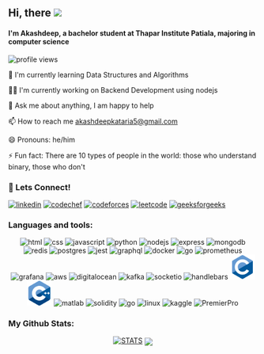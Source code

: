 
## Hi, there <img src="https://raw.githubusercontent.com/wasabeef/wasabeef/master/icons/wave.gif" width=40>

<!--<img align="right" width=350 alt="coding" src="https://camo.githubusercontent.com/c1dcb74cc1c1835b1d716f5051499a2814c683c806b15f04b0eba492863703e9/68747470733a2f2f63646e2e6472696262626c652e636f6d2f75736572732f3733303730332f73637265656e73686f74732f363538313234332f6176656e746f2e676966"> -->

#### I'm Akashdeep, a bachelor student at Thapar Institute Patiala, majoring in computer science

![profile views](https://komarev.com/ghpvc/?username=Akashdeep-k)

🧠 I'm currently learning Data Structures and Algorithms

👨‍💻 I'm currently working on Backend Development using nodejs

💬 Ask me about anything, I am happy to help

📫 How to reach me akashdeepkataria5@gmail.com

😄 Pronouns: he/him

⚡️ Fun fact: There are 10 types of people in the world: those who understand binary, those who don't


### 🔗 Lets Connect!

<p align="left">
<a href="https://www.linkedin.com/in/akashdeep-singh-kataria-485b61222/" target="blank"><img src="https://img.icons8.com/fluency/48/000000/linkedin.png" alt="linkedin" height="50" width="50" /></a>
<a href="https://www.codechef.com/users/akashdeep_k" target="blank"><img src="https://img.icons8.com/color/144/000000/codechef.png" alt="codechef" height="50" width="50" /></a>
<a href="https://codeforces.com/profile/Akashdeep_k" target="blank"><img src="https://img.icons8.com/external-tal-revivo-color-tal-revivo/96/000000/external-codeforces-programming-competitions-and-contests-programming-community-logo-color-tal-revivo.png" alt="codeforces" height="50" width="50" /></a>
<a href="https://leetcode.com/Akash_kataria/" target="blank"><img src="https://img.icons8.com/external-tal-revivo-color-tal-revivo/96/000000/external-level-up-your-coding-skills-and-quickly-land-a-job-logo-color-tal-revivo.png" alt="leetcode" height="50" width="50" /></a>
<a href="https://auth.geeksforgeeks.org/user/iamakashkataria18/" target="blank"><img src="https://img.icons8.com/color/144/000000/GeeksforGeeks.png" alt="geeksforgeeks" height="50" width="50" /></a>
</p>

### Languages and tools: 

<p align="center">
<img src="https://cdn.jsdelivr.net/gh/devicons/devicon/icons/html5/html5-original-wordmark.svg" alt="html" width="50" height="50"/>
<img src="https://cdn.jsdelivr.net/gh/devicons/devicon/icons/css3/css3-original-wordmark.svg" alt="css" width="50" height="50"/>
<img src="https://cdn.jsdelivr.net/gh/devicons/devicon/icons/javascript/javascript-original.svg" alt="javascript" width="50" height="50"/>
<img src="https://cdn.jsdelivr.net/gh/devicons/devicon/icons/python/python-original-wordmark.svg" alt="python" width="50" height="50"/>
<img src="https://cdn.jsdelivr.net/gh/devicons/devicon/icons/nodejs/nodejs-original-wordmark.svg" alt="nodejs" width="50" height="50"/>        
<img src="https://cdn.jsdelivr.net/gh/devicons/devicon/icons/express/express-original-wordmark.svg" alt="express" width="50" height="50"/>
<img src="https://cdn.jsdelivr.net/gh/devicons/devicon/icons/mongodb/mongodb-original-wordmark.svg" alt="mongodb" width="50" height="50"/>
<img src="https://cdn.jsdelivr.net/gh/devicons/devicon/icons/redis/redis-original-wordmark.svg" alt="redis" width="50" height="50"/>
<img src="https://cdn.jsdelivr.net/gh/devicons/devicon/icons/postgresql/postgresql-original-wordmark.svg" alt="postgres" width="50" height="50"/>
<img src="https://cdn.jsdelivr.net/gh/devicons/devicon/icons/jest/jest-plain.svg" alt="jest" width="50" height="50"/>
 <img src="https://cdn.jsdelivr.net/gh/devicons/devicon/icons/graphql/graphql-plain-wordmark.svg" alt="graphql" width="50" height="50"/>       
<img src="https://cdn.jsdelivr.net/gh/devicons/devicon/icons/docker/docker-original-wordmark.svg" alt="docker" width="50" height="50"/>
<img src="https://cdn.jsdelivr.net/gh/devicons/devicon/icons/nginx/nginx-original.svg" alt="go" width="nginx" height="50"/>
<img src="https://cdn.jsdelivr.net/gh/devicons/devicon/icons/prometheus/prometheus-original-wordmark.svg" alt="prometheus" width="50" height="50"/>
<img src="https://cdn.jsdelivr.net/gh/devicons/devicon/icons/grafana/grafana-original-wordmark.svg" alt="grafana" width="50" height="50"/>
<img src="https://cdn.jsdelivr.net/gh/devicons/devicon/icons/amazonwebservices/amazonwebservices-original-wordmark.svg" alt="aws" width="50" height="50"/>
<img src="https://cdn.jsdelivr.net/gh/devicons/devicon/icons/digitalocean/digitalocean-original-wordmark.svg" alt="digitalocean" width="50" height="50"/>         
<img src="https://cdn.jsdelivr.net/gh/devicons/devicon/icons/apachekafka/apachekafka-original-wordmark.svg" alt="kafka" width="50" height="50"/>
<img src="https://cdn.jsdelivr.net/gh/devicons/devicon/icons/socketio/socketio-original-wordmark.svg" alt="socketio" width="50" height="50"/>
<img src="https://cdn.jsdelivr.net/gh/devicons/devicon/icons/handlebars/handlebars-original-wordmark.svg" alt="handlebars" width="50" height="50"/>
<img src="https://raw.githubusercontent.com/devicons/devicon/master/icons/c/c-original.svg" alt="c" width="50" height="50"/>
<img src="https://raw.githubusercontent.com/devicons/devicon/master/icons/cplusplus/cplusplus-original.svg" alt="cplusplus" width="50" height="50"/>
<img src="https://cdn.jsdelivr.net/gh/devicons/devicon/icons/matlab/matlab-original.svg" alt="matlab" width="50" height="50"/>
<img src="https://cdn.jsdelivr.net/gh/devicons/devicon/icons/solidity/solidity-original.svg" alt="solidity" width="50" height="50"/>
<img src="https://cdn.jsdelivr.net/gh/devicons/devicon/icons/go/go-original-wordmark.svg" alt="go" width="50" height="50"/>
<img src="https://cdn.jsdelivr.net/gh/devicons/devicon/icons/linux/linux-original.svg" alt="linux" width="50" height="50"/>
<img src="https://cdn.jsdelivr.net/gh/devicons/devicon/icons/kaggle/kaggle-original-wordmark.svg" alt="kaggle" width="50" height="50"/>         
<img src="https://cdn.jsdelivr.net/gh/devicons/devicon/icons/premierepro/premierepro-original.svg" alt="PremierPro" width="50" height="50"/>
</p>

### My Github Stats:

<p align="center">
<a href="https://github.com/Akashdeep-k" align="center"><img alt="STATS" src="https://github-readme-stats.vercel.app/api?username=Akashdeep-k&show_icons=true&theme=gotham" width="50%" ></a>

<img width="50%" align="center" src="https://github-readme-streak-stats.herokuapp.com/?user=Akashdeep-k&theme=gotham&hide_border=true&include_all_commits=true&hide_title=true" />
</p>

